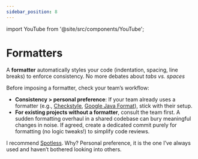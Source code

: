 ```yaml
---
sidebar_position: 8
---
```


import YouTube from '@site/src/components/YouTube';

# Formatters

A **formatter** automatically styles your code (indentation, spacing, line breaks) to enforce consistency. No more debates about _tabs vs. spaces_

<YouTube id="V7PLxL8jIl8" />

Before imposing a formatter, check your team’s workflow:

* **Consistency > personal preference**: If your team already uses a formatter (e.g., [Checkstyle](https://checkstyle.org/), [Google Java Format](https://github.com/google/google-java-format)), stick with their setup.
* **For existing projects without a formatter**, consult the team first. A sudden formatting overhaul in a shared codebase can bury meaningful changes in noise. If agreed, create a dedicated commit purely for formatting (no logic tweaks!) to simplify code reviews.

I recommend [Spotless](https://github.com/diffplug/spotless). Why? Personal preference, it is the one I’ve always used and haven’t bothered looking into others.